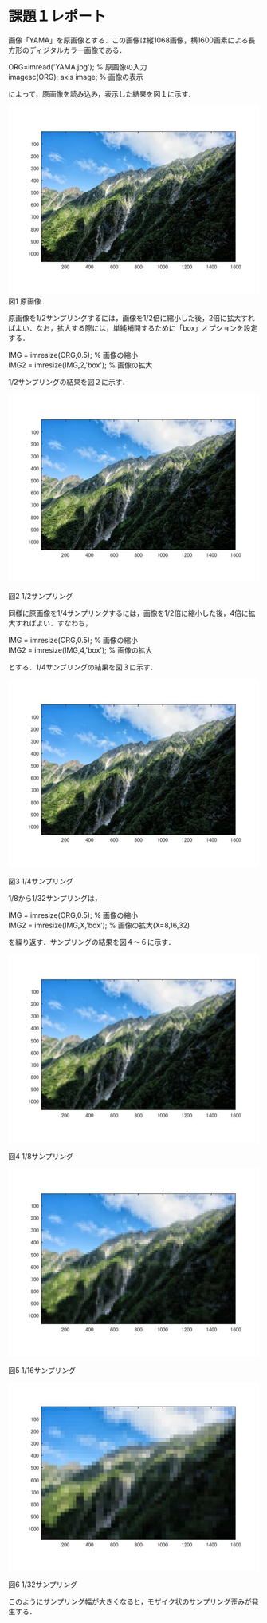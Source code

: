 # 課題１レポート

画像「YAMA」を原画像とする．この画像は縦1068画像，横1600画素による長方形のディジタルカラー画像である．

ORG=imread('YAMA.jpg'); % 原画像の入力  
imagesc(ORG); axis image; % 画像の表示

によって，原画像を読み込み，表示した結果を図１に示す．

![原画像](https://github.com/Tomoyuki-Soma/lecture_image_processing/blob/master/YAMA1.jpg)  
図1 原画像

原画像を1/2サンプリングするには，画像を1/2倍に縮小した後，2倍に拡大すればよい．なお，拡大する際には，単純補間するために「box」オプションを設定する．

IMG = imresize(ORG,0.5); % 画像の縮小  
IMG2 = imresize(IMG,2,'box'); % 画像の拡大

1/2サンプリングの結果を図２に示す．

![原画像](https://github.com/Tomoyuki-Soma/lecture_image_processing/blob/master/YAMA2.jpg)

図2 1/2サンプリング

同様に原画像を1/4サンプリングするには，画像を1/2倍に縮小した後，4倍に拡大すればよい．すなわち，

IMG = imresize(ORG,0.5); % 画像の縮小  
IMG2 = imresize(IMG,4,'box'); % 画像の拡大

とする．1/4サンプリングの結果を図３に示す．

![原画像](https://github.com/Tomoyuki-Soma/lecture_image_processing/blob/master/YAMA3.jpg)

図3 1/4サンプリング

1/8から1/32サンプリングは，

IMG = imresize(ORG,0.5); % 画像の縮小  
IMG2 = imresize(IMG,X,'box'); % 画像の拡大(X=8,16,32)

を繰り返す．サンプリングの結果を図４～６に示す．

![原画像](https://github.com/Tomoyuki-Soma/lecture_image_processing/blob/master/YAMA4.jpg)  

図4 1/8サンプリング

![原画像](https://github.com/Tomoyuki-Soma/lecture_image_processing/blob/master/YAMA5.jpg)  

図5 1/16サンプリング

![原画像](https://github.com/Tomoyuki-Soma/lecture_image_processing/blob/master/YAMA6.jpg)  

図6 1/32サンプリング

このようにサンプリング幅が大きくなると，モザイク状のサンプリング歪みが発生する．
